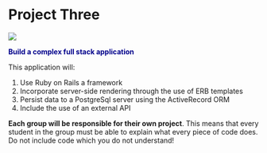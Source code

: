 # Project Three

![](proj_3_img/teamwork.jpg)

**<span style="color:darkblue">Build a complex full stack application </span>**

This application will:

1. Use Ruby on Rails a framework
1. Incorporate server-side rendering through the use of ERB templates
1. Persist data to a PostgreSql server using the ActiveRecord ORM
1. Include the use of an external API

**Each group will be responsible for their own project**. This means that every student in the group must be able to explain what every piece of code does. Do not include code which you do not understand!
